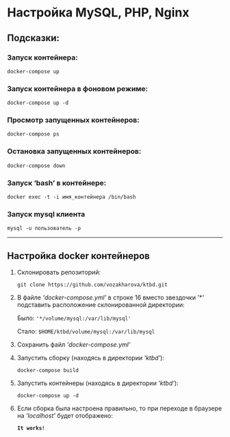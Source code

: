 # Настройка MySQL, PHP, Nginx

## Подсказки:

### Запуск контейнера:
`docker-compose up`

### Запуск контейнера в фоновом режиме:
`docker-compose up -d`

### Просмотр запущенных контейнеров:
`docker-compose ps`

### Остановка запущенных контейнеров:
`docker-compose down`

### Запуск ‘bash’ в контейнере:
`docker exec -t -i имя_контейнера /bin/bash`

### Запуск mysql клиента
`mysql -u пользователь -p`
___
## Настройка docker контейнеров
1. Склонировать репозиторий:

    `git clone https://github.com/vozakharova/ktbd.git`
2. В файле *'docker-compose.yml'* в строке 16 вместо звездочки '*' подставить расположение склонированной директории:

    Было: `'*/volume/mysql:/var/lib/mysql'`

    Стало: `$HOME/ktbd/volume/mysql:/var/lib/mysql`
3. Сохранить файл *'docker-compose.yml'*
4. Запустить сборку (находясь в директории *'ktbd'*):

    `docker-compose build`
5. Запустить контейнеры (находясь в директории *'ktbd'*):

    `docker-compose up -d`
6. Если сборка была настроена правильно, то при переходе в браузере на *'localhost'* будет отображено:

    **`It works!`**
